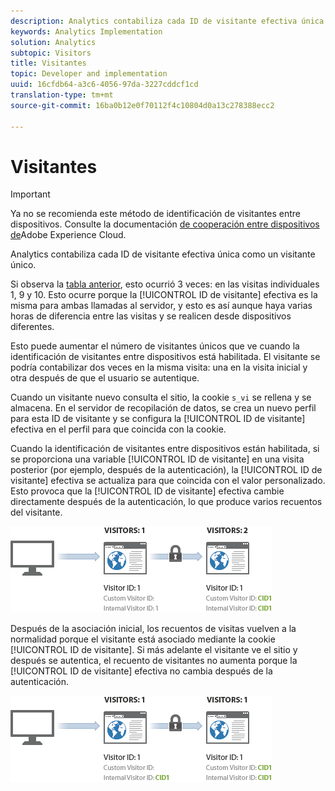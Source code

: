 ```yaml
---
description: Analytics contabiliza cada ID de visitante efectiva única como un visitante único.
keywords: Analytics Implementation
solution: Analytics
subtopic: Visitors
title: Visitantes
topic: Developer and implementation
uuid: 16cfdb64-a3c6-4056-97da-3227cddcf1cd
translation-type: tm+mt
source-git-commit: 16ba0b12e0f70112f4c10804d0a13c278388ecc2

---
```



# Visitantes

>[!IMPORTANT]
>
>Ya no se recomienda este método de identificación de visitantes entre dispositivos. Consulte la documentación [de cooperación entre dispositivos de](https://marketing.adobe.com/resources/help/en_US/mcdc/)Adobe Experience Cloud.

Analytics contabiliza cada ID de visitante efectiva única como un visitante único.

Si observa la [tabla anterior](/help/implement/js-implementation/xdevice-visid/visit-example.md), esto ocurrió 3 veces: en las visitas individuales 1, 9 y 10. Esto ocurre porque la [!UICONTROL ID de visitante] efectiva es la misma para ambas llamadas al servidor, y esto es así aunque haya varias horas de diferencia entre las visitas y se realicen desde dispositivos diferentes.

Esto puede aumentar el número de visitantes únicos que ve cuando la identificación de visitantes entre dispositivos está habilitada. El visitante se podría contabilizar dos veces en la misma visita: una en la visita inicial y otra después de que el usuario se autentique.

Cuando un visitante nuevo consulta el sitio, la cookie `s_vi` se rellena y se almacena. En el servidor de recopilación de datos, se crea un nuevo perfil para esta ID de visitante y se configura la [!UICONTROL ID de visitante] efectiva en el perfil para que coincida con la cookie.

Cuando la identificación de visitantes entre dispositivos están habilitada, si se proporciona una variable [!UICONTROL ID de visitante] en una visita posterior (por ejemplo, después de la autenticación), la [!UICONTROL ID de visitante] efectiva se actualiza para que coincida con el valor personalizado. Esto provoca que la [!UICONTROL ID de visitante] efectiva cambie directamente después de la autenticación, lo que produce varios recuentos del visitante.

![](assets/visitors.png)

Después de la asociación inicial, los recuentos de visitas vuelven a la normalidad porque el visitante está asociado mediante la cookie [!UICONTROL ID de visitante]. Si más adelante el visitante ve el sitio y después se autentica, el recuento de visitantes no aumenta porque la [!UICONTROL ID de visitante] efectiva no cambia después de la autenticación.

![](assets/visitors_2.png)

